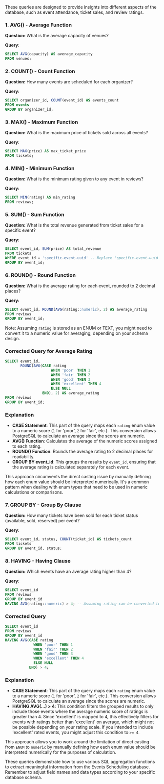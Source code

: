 These queries are designed to provide insights into different aspects of the database, such as event attendance, ticket sales, and review ratings.

### 1. AVG() - Average Function

**Question:** What is the average capacity of venues?

**Query:**
```sql
SELECT AVG(capacity) AS average_capacity
FROM venues;
```

### 2. COUNT() - Count Function

**Question:** How many events are scheduled for each organizer?

**Query:**
```sql
SELECT organizer_id, COUNT(event_id) AS events_count
FROM events
GROUP BY organizer_id;
```

### 3. MAX() - Maximum Function

**Question:** What is the maximum price of tickets sold across all events?

**Query:**
```sql
SELECT MAX(price) AS max_ticket_price
FROM tickets;
```

### 4. MIN() - Minimum Function

**Question:** What is the minimum rating given to any event in reviews?

**Query:**
```sql
SELECT MIN(rating) AS min_rating
FROM reviews;
```

### 5. SUM() - Sum Function

**Question:** What is the total revenue generated from ticket sales for a specific event?

**Query:**
```sql
SELECT event_id, SUM(price) AS total_revenue
FROM tickets
WHERE event_id = 'specific-event-uuid' -- Replace 'specific-event-uuid' with the actual event UUID
GROUP BY event_id;
```

### 6. ROUND() - Round Function

**Question:** What is the average rating for each event, rounded to 2 decimal places?

**Query:**
```sql
SELECT event_id, ROUND(AVG(rating::numeric), 2) AS average_rating
FROM reviews
GROUP BY event_id;
```
Note: Assuming `rating` is stored as an ENUM or TEXT, you might need to convert it to a numeric value for averaging, depending on your schema design.

### Corrected Query for Average Rating

```sql
SELECT event_id, 
       ROUND(AVG(CASE rating 
                     WHEN 'poor' THEN 1
                     WHEN 'fair' THEN 2
                     WHEN 'good' THEN 3
                     WHEN 'excellent' THEN 4
                     ELSE NULL
                 END), 2) AS average_rating
FROM reviews
GROUP BY event_id;
```

### Explanation

- **CASE Statement**: This part of the query maps each `rating` enum value to a numeric score (`1` for 'poor', `2` for 'fair', etc.). This conversion allows PostgreSQL to calculate an average since the scores are numeric.
- **AVG() Function**: Calculates the average of the numeric scores assigned to each rating.
- **ROUND() Function**: Rounds the average rating to 2 decimal places for readability.
- **GROUP BY event_id**: This groups the results by `event_id`, ensuring that the average rating is calculated separately for each event.

This approach circumvents the direct casting issue by manually defining how each enum value should be interpreted numerically. It's a common pattern when dealing with enum types that need to be used in numeric calculations or comparisons.

### 7. GROUP BY - Group By Clause

**Question:** How many tickets have been sold for each ticket status (available, sold, reserved) per event?

**Query:**
```sql
SELECT event_id, status, COUNT(ticket_id) AS tickets_count
FROM tickets
GROUP BY event_id, status;
```

### 8. HAVING - Having Clause

**Question:** Which events have an average rating higher than 4?

**Query:**
```sql
SELECT event_id
FROM reviews
GROUP BY event_id
HAVING AVG(rating::numeric) > 4; -- Assuming rating can be converted to numeric
```
### Corrected Query

```sql
SELECT event_id
FROM reviews
GROUP BY event_id
HAVING AVG(CASE rating 
             WHEN 'poor' THEN 1
             WHEN 'fair' THEN 2
             WHEN 'good' THEN 3
             WHEN 'excellent' THEN 4
             ELSE NULL
           END) > 4;
```

### Explanation

- **CASE Statement**: This part of the query maps each `rating` enum value to a numeric score (`1` for 'poor', `2` for 'fair', etc.). This conversion allows PostgreSQL to calculate an average since the scores are numeric.
- **HAVING AVG(...) > 4**: This condition filters the grouped results to only include those events where the average numeric score of ratings is greater than 4. Since 'excellent' is mapped to 4, this effectively filters for events with ratings better than 'excellent' on average, which might not be possible depending on your rating scale. If you intended to include 'excellent' rated events, you might adjust this condition to `>= 4`.

This approach allows you to work around the limitation of direct casting from `ENUM` to `numeric` by manually defining how each enum value should be interpreted numerically for the purposes of calculation.



These queries demonstrate how to use various SQL aggregation functions to extract meaningful information from the Events Scheduling database. Remember to adjust field names and data types according to your specific database schema.